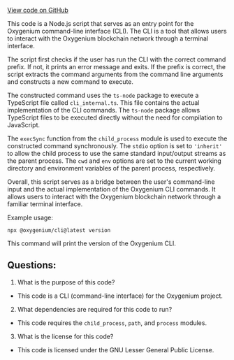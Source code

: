 [View code on GitHub](https://github.com/oxygenium/oxygenium-web3/packages/cli/cli.js)

This code is a Node.js script that serves as an entry point for the Oxygenium command-line interface (CLI). The CLI is a tool that allows users to interact with the Oxygenium blockchain network through a terminal interface. 

The script first checks if the user has run the CLI with the correct command prefix. If not, it prints an error message and exits. If the prefix is correct, the script extracts the command arguments from the command line arguments and constructs a new command to execute. 

The constructed command uses the `ts-node` package to execute a TypeScript file called `cli_internal.ts`. This file contains the actual implementation of the CLI commands. The `ts-node` package allows TypeScript files to be executed directly without the need for compilation to JavaScript. 

The `execSync` function from the `child_process` module is used to execute the constructed command synchronously. The `stdio` option is set to `'inherit'` to allow the child process to use the same standard input/output streams as the parent process. The `cwd` and `env` options are set to the current working directory and environment variables of the parent process, respectively. 

Overall, this script serves as a bridge between the user's command-line input and the actual implementation of the Oxygenium CLI commands. It allows users to interact with the Oxygenium blockchain network through a familiar terminal interface. 

Example usage:
```
npx @oxygenium/cli@latest version
```
This command will print the version of the Oxygenium CLI.
## Questions: 
 1. What is the purpose of this code?
- This code is a CLI (command-line interface) for the Oxygenium project.

2. What dependencies are required for this code to run?
- This code requires the `child_process`, `path`, and `process` modules.

3. What is the license for this code?
- This code is licensed under the GNU Lesser General Public License.